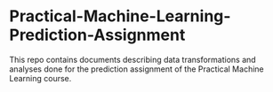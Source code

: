 # Practical-Machine-Learning-Prediction-Assignment

This repo contains documents describing data transformations and analyses done for the prediction assignment of the Practical Machine Learning course.